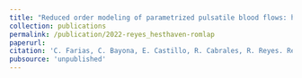 ```yaml
---
title: "Reduced order modeling of parametrized pulsatile blood flows: hematocrit percentage and heart rate"
collection: publications
permalink: /publication/2022-reyes_hesthaven-romlap
paperurl: 
citation: 'C. Farias, C. Bayona, E. Castillo, R. Cabrales, R. Reyes. Reduced order modeling of parametrized pulsatile blood flows: hematocrit percentage and heart rate. <i>International Journal of Engineering Sciences</i>. Submitted.'
pubsource: 'unpublished'
---
```

